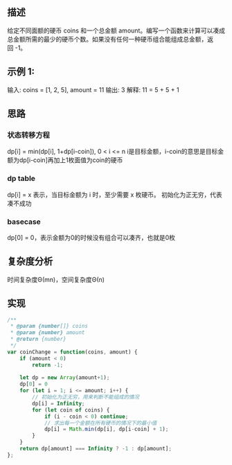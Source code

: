  ## 描述
 给定不同面额的硬币 coins 和一个总金额 amount。编写一个函数来计算可以凑成总金额所需的最少的硬币个数。如果没有任何一种硬币组合能组成总金额，返回 -1。
 
## 示例 1:
输入: coins = [1, 2, 5], amount = 11
输出: 3 
解释: 11 = 5 + 5 + 1

## 思路


### 状态转移方程
dp[i] = min(dp[i], 1+dp[i-coin]), 0 < i <= n
i是目标金额，i-coin的意思是目标金额为dp[i-coin]再加上1枚面值为coin的硬币


### dp table
dp[i] = x 表⽰，当⽬标⾦额为 i 时，⾄少需要 x 枚硬币。
初始化为正无穷，代表凑不成功

### basecase
dp[0] = 0，表示金额为0的时候没有组合可以凑齐，也就是0枚

## 复杂度分析
时间复杂度Θ(mn)，空间复杂度Θ(n)
## 实现
```javascript
/**
 * @param {number[]} coins
 * @param {number} amount
 * @return {number}
 */
var coinChange = function(coins, amount) {
    if (amount < 0) 
        return -1;
    
    let dp = new Array(amount+1);
    dp[0] = 0
    for (let i = 1; i <= amount; i++) {
        // 初始化为正无穷，用来判断不能组成的情况
        dp[i] = Infinity;
        for (let coin of coins) {
            if (i - coin < 0) continue;
            // 求出每一个金额在所有硬币的情况下的最小值
            dp[i] = Math.min(dp[i], dp[i-coin] + 1);
        }
    }
    return dp[amount] === Infinity ? -1 : dp[amount];
};
```